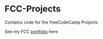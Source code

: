 # FCC-Projects
Contains code for the freeCodeCamp Projects

See my FCC [portfolio](https://codepen.io/pita-367/pen/ydPwZO "FCC Porfolio") here
